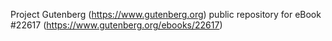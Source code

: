 Project Gutenberg (https://www.gutenberg.org) public repository for eBook #22617 (https://www.gutenberg.org/ebooks/22617)
